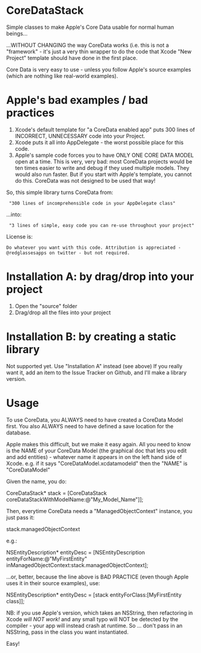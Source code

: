 CoreDataStack
=============

Simple classes to make Apple&#39;s Core Data usable for normal human beings...

...WITHOUT CHANGING the way CoreData works (i.e. this is not a "framework" - it's just a very thin wrapper to do the code that Xcode "New Project" template should have done in the first place.

Core Data is very easy to use - unless you follow Apple's source examples (which are nothing like real-world examples).

Apple's bad examples / bad practices
=====

1. Xcode's default template for "a CoreData enabled app" puts 300 lines of INCORRECT, UNNECESSARY code into your Project.
2. Xcode puts it all into AppDelegate - the worst possible place for this code.
3. Apple's sample code forces you to have ONLY ONE CORE DATA MODEL open at a time. This is very, very bad: most CoreData projects would be ten times easier to write and debug if they used multiple models. They would also run faster. But if you start with Apple's template, you cannot do this. CoreData was not designed to be used that way!

So, this simple library turns CoreData from:

     "300 lines of incomprehensible code in your AppDelegate class"

...into:

     "3 lines of simple, easy code you can re-use throughout your project"

License is:

    Do whatever you want with this code. Attribution is appreciated - @redglassesapps on twitter - but not required.


Installation A: by drag/drop into your project
=====

1. Open the "source" folder
2. Drag/drop all the files into your project


Installation B: by creating a static library
=====

Not supported yet. Use "Installation A" instead (see above) If you really want it, add an item to the Issue Tracker on Github, and I'll make a library version.


Usage
=====

To use CoreData, you ALWAYS need to have created a CoreData Model first. You also ALWAYS need to have defined a save location for the database.

Apple makes this difficult, but we make it easy again. All you need to know is the NAME of your CoreData Model (the graphical doc that lets you edit and add entities) - whatever name it appears in on the left hand side of Xcode. e.g. if it says "CoreDataModel.xcdatamodeld" then the "NAME" is "CoreDataModel"

Given the name, you do:

CoreDataStack* stack = [CoreDataStack coreDataStackWithModelName:@"My_Model_Name"]];

Then, everytime CoreData needs a "ManagedObjectContext" instance, you just pass it:

stack.managedObjectContext

e.g.:

NSEntityDescription* entityDesc = [NSEntityDescription entityForName:@"MyFirstEntity" inManagedObjectContext:stack.managedObjectContext];

...or, better, because the line above is BAD PRACTICE (even though Apple uses it in their source examples), use:

NSEntityDescription* entityDesc = [stack entityForClass:[MyFirstEntity class]];

NB: if you use Apple's version, which takes an NSString, then refactoring in Xcode *will NOT work!* and any small typo will NOT be detected by the compiler - your app will instead crash at runtime. So ... don't pass in an NSString, pass in the class you want instantiated.

Easy!
